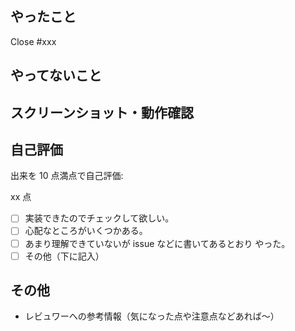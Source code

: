 ## やったこと

<!--
- この PR で何をしたのか概要を書いてください〜
- 関連する issueがある場合は以下のように入力してください。(xxxはissueの番号)
-->

Close #xxx

## やってないこと

<!--
- このプルリクでやっていないことは何か？（無いなら「無し」で OK）
- 実装中に、これからは必要になるかもと感じた点を書いてくれてたら助かります！
-->

## スクリーンショット・動作確認

<!--
* どのような動作確認を行って結果が得られたのか簡単に教えてください〜
-->

## 自己評価

出来を 10 点満点で自己評価:

xx 点

<!-- 該当箇所の -[ ] を - [x] にしてください。（チェックがつきます） -->

- [ ] 実装できたのでチェックして欲しい。
- [ ] 心配なところがいくつかある。 <!-- 心配な点を下に書く -->
- [ ] あまり理解できていないが issue などに書いてあるとおり やった。
- [ ] その他（下に記入）

## その他

- レビュワーへの参考情報（気になった点や注意点などあれば〜）
